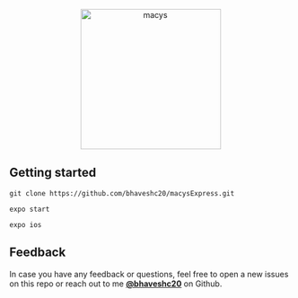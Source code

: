 <p align="center">
<a href="https://github.com/bhaveshc20/macysExpress">
<img alt="macys" src="https://github.com/mitulsavani/macysExpress/blob/master/macysexpress-logo.png" width="250">
</a>
</p>

## Getting started

```
git clone https://github.com/bhaveshc20/macysExpress.git

expo start

expo ios
```

## Feedback

In case you have any feedback or questions, feel free to open a new issues on this repo or reach out to me [**@bhaveshc20**](https://github.com/bhaveshc20) on Github.

